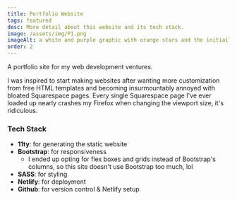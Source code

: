 ```yaml
---
title: Portfolio Website
tags: featured
desc: More detail about this website and its tech stack.
image: /assets/img/P1.png
imageAlt: a white and purple graphic with orange stars and the initiails MN
order: 2
---
```


A portfolio site for my web development ventures.

I was inspired to start making websites after wanting more customization from free HTML templates and becoming insurmountably annoyed with bloated Squarespace pages. Every single Squarespace page I've ever loaded up nearly crashes my Firefox when changing the viewport size, it's ridiculous.

### Tech Stack

- **11ty**: for generating the static website
- **Bootstrap**: for responsiveness
  - I ended up opting for flex boxes and grids instead of Bootstrap's columns, so this site doesn't use Bootstrap too much, lol
- **SASS**: for styling
- **Netlify**: for deployment
- **Github**: for version control & Netlify setup
